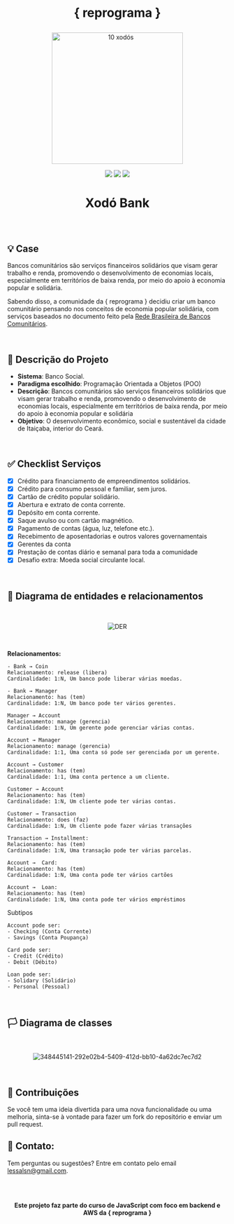 # <p align = "center">{ reprograma } </p>
<p align = "center">
<img width="300" alt="10 xodós" 2024-07-13 at 20 30 47" src="https://github.com/user-attachments/assets/ff2d0c1b-4970-4d12-9ee6-8b4c4d88933e">
</p>
<p align = "center">
   <img src="https://img.shields.io/badge/autor-luanalessa-BFBF5E?style=flat-square" />
   <img src="https://img.shields.io/badge/semana-01-BFBF5E?style=flat-square" />
   <img src="https://img.shields.io/github/languages/count/luanalessa/ts-backend-template?color=BFBF5E&style=flat-square" />
</p>

# <p align = "center">Xodó Bank</p>



<br>

## 💡 Case

Bancos comunitários são serviços financeiros solidários que visam gerar trabalho e renda, promovendo o desenvolvimento de economias locais, especialmente em territórios de baixa renda, por meio do apoio à economia popular e solidária.

Sabendo disso, a comunidade da { reprograma } decidiu criar um banco comunitário pensando nos conceitos de economia popular solidária, com serviços baseados no documento feito pela [Rede Brasileira de Bancos Comunitários](https://repositorio.ipea.gov.br/bitstream/11058/4059/1/bmt41_10_Eco_Bancos_41.pdf).

<br>

## 📂 Descrição do Projeto

- **Sistema**: Banco Social.
- **Paradigma escolhido**:  Programação Orientada a Objetos (POO)
- **Descrição**: Bancos comunitários são serviços financeiros solidários que visam gerar trabalho e renda, promovendo o desenvolvimento de economias locais, especialmente em territórios de baixa renda, por meio do apoio à economia popular e solidária
- **Objetivo**:  O desenvolvimento econômico, social e sustentável da cidade de Itaiçaba, interior do Ceará.

<br>

## ✅ Checklist Serviços

- [x] Crédito para financiamento de empreendimentos solidários.
- [x] Crédito para consumo pessoal e familiar, sem juros.
- [x] Cartão de crédito popular solidário.
- [x] Abertura e extrato de conta corrente.
- [x] Depósito em conta corrente.
- [x] Saque avulso ou com cartão magnético.
- [x] Pagamento de contas (água, luz, telefone etc.).
- [x] Recebimento de aposentadorias e outros valores governamentais
- [x] Gerentes da conta
- [x] Prestação de contas diário e semanal para toda a comunidade
- [x] Desafio extra: Moeda social circulante local.
<br>

## 🚩 Diagrama de entidades e relacionamentos
<br>
<p align = "center">
<img alt="DER" src="https://github.com/user-attachments/assets/9acdbabd-5dd2-4ef5-947c-2a734ee38f0d">
</p>
<br> 

**Relacionamentos:**
```shell
- Bank → Coin
Relacionamento: release (libera)
Cardinalidade: 1:N, Um banco pode liberar várias moedas.

- Bank → Manager 
Relacionamento: has (tem)
Cardinalidade: 1:N, Um banco pode ter vários gerentes.
```
```shell
Manager → Account
Relacionamento: manage (gerencia)
Cardinalidade: 1:N, Um gerente pode gerenciar várias contas.
```
```shell
Account → Manager
Relacionamento: manage (gerencia)
Cardinalidade: 1:1, Uma conta só pode ser gerenciada por um gerente.

Account → Customer
Relacionamento: has (tem)
Cardinalidade: 1:1, Uma conta pertence a um cliente.
```
```shell
Customer → Account
Relacionamento: has (tem)
Cardinalidade: 1:N, Um cliente pode ter várias contas.

Customer → Transaction
Relacionamento: does (faz)
Cardinalidade: 1:N, Um cliente pode fazer várias transações
```

```shell
Transaction → Installment:
Relacionamento: has (tem)
Cardinalidade: 1:N, Uma transação pode ter várias parcelas.
```
```shell
Account →  Card:
Relacionamento: has (tem)
Cardinalidade: 1:N, Uma conta pode ter vários cartões

Account →  Loan:
Relacionamento: has (tem)
Cardinalidade: 1:N, Uma conta pode ter vários empréstimos
```

Subtipos
```shell
Account pode ser:
- Checking (Conta Corrente)
- Savings (Conta Poupança)
```
```shell
Card pode ser:
- Credit (Crédito)
- Debit (Débito)
```
```shell
Loan pode ser:
- Solidary (Solidário)
- Personal (Pessoal)
```

<br>

## 🏳️ Diagrama de classes 
<br>

<p align = "center">
<img alt="348445141-292e02b4-5409-412d-bb10-4a62dc7ec7d2" src="https://github.com/user-attachments/assets/d0fae02a-e88e-4235-96f6-aff3d9e86013">
</p>

<br> 

## 🤝 Contribuições

Se você tem uma ideia divertida para uma nova funcionalidade ou uma melhoria, sinta-se à vontade para fazer um fork do repositório e enviar um pull request. 
<br> 

## 📧 Contato: 

Tem perguntas ou sugestões? Entre em contato pelo email lessalsn@gmail.com.

<br> 
<br> 

<strong><p align = "center"> Este projeto faz parte do curso de JavaScript com foco em backend e AWS da { reprograma } </p></strong>

